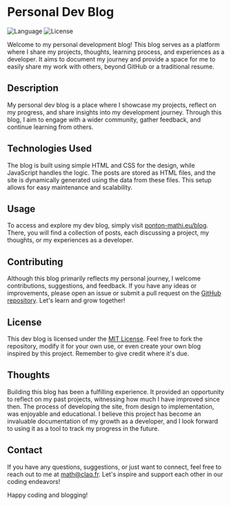 # Personal Dev Blog
![Language](https://img.shields.io/badge/Language-JavaScript-yellow)
![License](https://img.shields.io/badge/License-MIT-brightgreen)

Welcome to my personal development blog! This blog serves as a platform where I share my projects, thoughts, learning process, and experiences as a developer. It aims to document my journey and provide a space for me to easily share my work with others, beyond GitHub or a traditional resume.

## Description

My personal dev blog is a place where I showcase my projects, reflect on my progress, and share insights into my development journey. Through this blog, I aim to engage with a wider community, gather feedback, and continue learning from others.

## Technologies Used

The blog is built using simple HTML and CSS for the design, while JavaScript handles the logic. The posts are stored as HTML files, and the site is dynamically generated using the data from these files. This setup allows for easy maintenance and scalability.

## Usage

To access and explore my dev blog, simply visit [ponton-mathi.eu/blog](https://ponton-mathi.eu/blog). There, you will find a collection of posts, each discussing a project, my thoughts, or my experiences as a developer. 

## Contributing

Although this blog primarily reflects my personal journey, I welcome contributions, suggestions, and feedback. If you have any ideas or improvements, please open an issue or submit a pull request on the [GitHub repository](https://github.com/Claquettes/blog). Let's learn and grow together!

## License

This dev blog is licensed under the [MIT License](LICENSE). Feel free to fork the repository, modify it for your own use, or even create your own blog inspired by this project. Remember to give credit where it's due.

## Thoughts

Building this blog has been a fulfilling experience. It provided an opportunity to reflect on my past projects, witnessing how much I have improved since then. The process of developing the site, from design to implementation, was enjoyable and educational. I believe this project has become an invaluable documentation of my growth as a developer, and I look forward to using it as a tool to track my progress in the future.

## Contact

If you have any questions, suggestions, or just want to connect, feel free to reach out to me at [math@claq.fr](mailto:math@claq.fr). Let's inspire and support each other in our coding endeavors!

Happy coding and blogging!